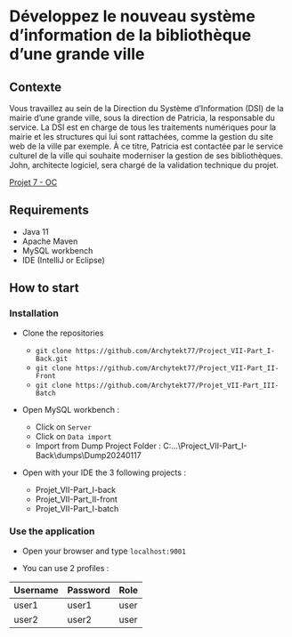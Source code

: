 # Développez le nouveau système d’information de la bibliothèque d’une grande ville

## Contexte
Vous travaillez au sein de la Direction du Système d’Information (DSI)  de la mairie d’une grande ville, sous la direction de Patricia, la responsable du service. 
La DSI est en charge de tous les traitements numériques pour la mairie et les structures qui lui sont rattachées, comme la gestion du site web de la ville par exemple.
À ce titre, Patricia est contactée par le service culturel de la ville qui souhaite moderniser la gestion de ses bibliothèques. John, architecte logiciel, sera chargé de la validation technique du projet.

[Projet 7 - OC](https://openclassrooms.com/fr/paths/88/projects/128/assignment)

## Requirements

* Java 11
* Apache Maven
* MySQL workbench
* IDE (IntelliJ or Eclipse)


## How to start
### Installation

* Clone the repositories
   * `git clone https://github.com/Archytekt77/Project_VII-Part_I-Back.git`
   * `git clone https://github.com/Archytekt77/Project_VII-Part_II-Front`
   * `git clone https://github.com/Archytekt77/Projet_VII-Part_III-Batch`

* Open MySQL workbench :
    * Click on `Server`
    * Click on `Data import`
    * Import from Dump Project Folder : C:...\Project_VII-Part_I-Back\dumps\Dump20240117
  
* Open with your IDE the 3 following projects :
   * Projet_VII-Part_I-back
   * Projet_VII-Part_II-front
   * Projet_VII-Part_I-batch


### Use the application

* Open your browser and type `localhost:9001`

* You can use 2 profiles :

Username | Password | Role
-----|----------|-----
user1 | user1 | user
user2 | user2 | user
